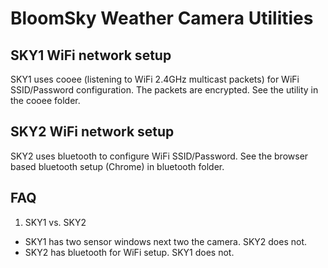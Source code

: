 # BloomSky Weather Camera Utilities


## SKY1 WiFi network setup

SKY1 uses cooee (listening to WiFi 2.4GHz multicast packets) for WiFi SSID/Password configuration. The packets are encrypted. See the utility in the cooee folder.

## SKY2 WiFi network setup

SKY2 uses bluetooth to configure WiFi SSID/Password. See the browser based bluetooth setup (Chrome) in bluetooth folder.

## FAQ

1. SKY1 vs. SKY2

* SKY1 has two sensor windows next two the camera. SKY2 does not.
* SKY2 has bluetooth for WiFi setup. SKY1 does not.
